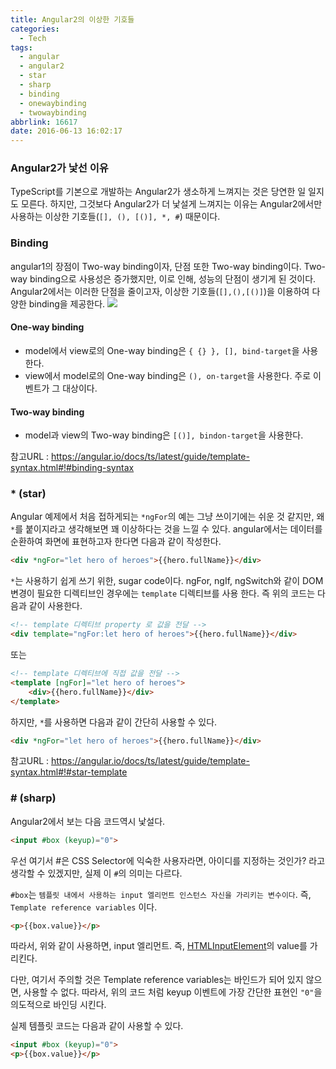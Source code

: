 ```yaml
---
title: Angular2의 이상한 기호들
categories:
  - Tech
tags:
  - angular
  - angular2
  - star
  - sharp
  - binding
  - onewaybinding
  - twowaybinding
abbrlink: 16617
date: 2016-06-13 16:02:17
---
```

### Angular2가 낯선 이유
TypeScript를 기본으로 개발하는 Angular2가 생소하게 느껴지는 것은 당연한 일 일지도 모른다. 하지만, 그것보다 Angular2가 더 낯설게 느껴지는 이유는 Angular2에서만 사용하는 이상한 기호들(`[], (), [()], *, #`) 때문이다.

### Binding
angular1의 장점이 Two-way binding이자, 단점 또한 Two-way binding이다. Two-way binding으로 사용성은 증가했지만, 이로 인해, 성능의 단점이 생기게 된 것이다.
Angular2에서는 이러한 단점을 줄이고자, 이상한 기호들(`[],(),[()]`)을 이용하여 다양한 binding을 제공한다.
![](binding.png)

#### One-way binding
- model에서 view로의 One-way binding은 `{ {} }, [], bind-target`을 사용한다.
- view에서 model로의 One-way binding은 `(), on-target`을 사용한다. 주로 이벤트가 그 대상이다.

#### Two-way binding
- model과 view의 Two-way binding은 `[()], bindon-target`을 사용한다.

참고URL : https://angular.io/docs/ts/latest/guide/template-syntax.html#!#binding-syntax

### * (star)
Angular 예제에서 처음 접하게되는 `*ngFor`의 예는 그냥 쓰이기에는 쉬운 것 같지만, 왜 `*`를 붙이지라고 생각해보면 꽤 이상하다는 것을 느낄 수 있다.
angular에서는 데이터를 순환하여 화면에 표현하고자 한다면 다음과 같이 작성한다.

```html
<div *ngFor="let hero of heroes">{{hero.fullName}}</div>
```

`*`는 사용하기 쉽게 쓰기 위한, sugar code이다. ngFor, ngIf, ngSwitch와 같이 DOM 변경이 필요한 디렉티브인 경우에는 `template` 디렉티브를 사용 한다. 즉 위의 코드는 다음과 같이 사용한다.

```html
<!-- template 디렉티브 property 로 값을 전달 -->
<div template="ngFor:let hero of heroes">{{hero.fullName}}</div>
```

또는

```html
<!-- template 디렉티브에 직접 값을 전달 -->
<template [ngFor]="let hero of heroes">
	<div>{{hero.fullName}}</div>
</template>
```
하지만, `*`를 사용하면 다음과 같이 간단히 사용할 수 있다.

```html
<div *ngFor="let hero of heroes">{{hero.fullName}}</div>
```

참고URL : https://angular.io/docs/ts/latest/guide/template-syntax.html#!#star-template


### # (sharp)
Angular2에서 보는 다음 코드역시 낯설다.
```html
<input #box (keyup)="0">
```

우선 여기서 #은 CSS Selector에 익숙한 사용자라면, 아이디를 지정하는 것인가? 라고 생각할 수 있겠지만, 실제 이 `#`의 의미는 다르다.

`#box`는 `템플릿 내에서 사용하는 input 엘리먼트 인스턴스 자신을 가리키는 변수이다`. 즉, `Template reference variables` 이다.
```html
<p>{{box.value}}</p>
```
따라서, 위와 같이 사용하면, input 엘리먼트. 즉, [HTMLInputElement](https://developer.mozilla.org/en-US/docs/Web/API/HTMLInputElement)의 value를 가리킨다.

다만, 여기서 주의할 것은 Template reference variables는 바인드가 되어 있지 않으면, 사용할 수 없다.
따라서, 위의 코드 처럼 keyup 이벤트에 가장 간단한 표현인 `"0"`을 의도적으로 바인딩 시킨다.

실제 템플릿 코드는 다음과 같이 사용할 수 있다.

```html
<input #box (keyup)="0">
<p>{{box.value}}</p>
```
